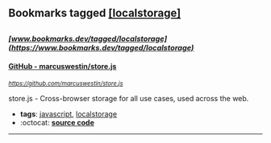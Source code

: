 ## Bookmarks tagged [[localstorage]](https://www.bookmarks.dev?q=[localstorage])

_<sup><sup>[www.bookmarks.dev/tagged/localstorage](https://www.bookmarks.dev/tagged/localstorage)</sup></sup>_
---
#### [GitHub - marcuswestin/store.js](https://github.com/marcuswestin/store.js)
_<sup>https://github.com/marcuswestin/store.js</sup>_

store.js - Cross-browser storage for all use cases, used across the web.
* **tags**: [javascript](../tagged/javascript.md), [localstorage](../tagged/localstorage.md)
* :octocat: **[source code](https://github.com/marcuswestin/store.js)**
---
